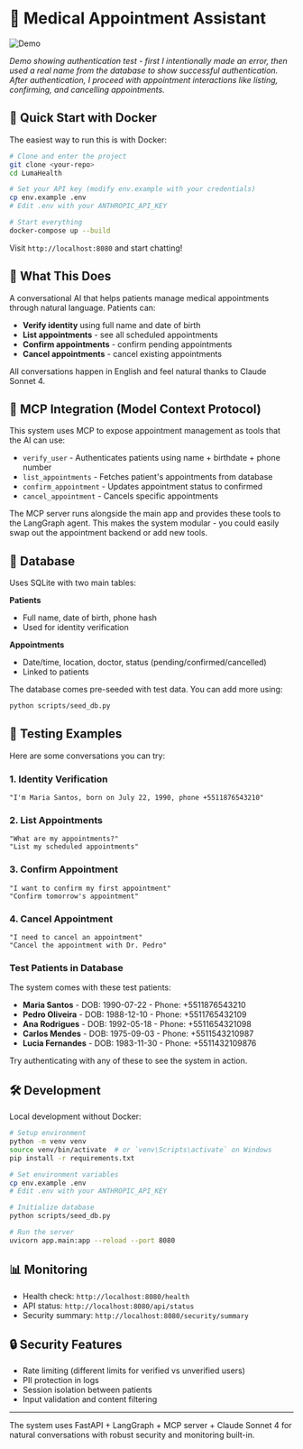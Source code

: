 # 🏥 Medical Appointment Assistant

![Demo](demo.gif)

*Demo showing authentication test - first I intentionally made an error, then used a real name from the database to show successful authentication. After authentication, I proceed with appointment interactions like listing, confirming, and cancelling appointments.*

## 🚀 Quick Start with Docker

The easiest way to run this is with Docker:

```bash
# Clone and enter the project
git clone <your-repo>
cd LumaHealth

# Set your API key (modify env.example with your credentials)
cp env.example .env
# Edit .env with your ANTHROPIC_API_KEY

# Start everything
docker-compose up --build
```

Visit `http://localhost:8080` and start chatting!

## 🤖 What This Does

A conversational AI that helps patients manage medical appointments through natural language. Patients can:

- **Verify identity** using full name and date of birth
- **List appointments** - see all scheduled appointments  
- **Confirm appointments** - confirm pending appointments
- **Cancel appointments** - cancel existing appointments

All conversations happen in English and feel natural thanks to Claude Sonnet 4.

## 🔧 MCP Integration (Model Context Protocol)

This system uses MCP to expose appointment management as tools that the AI can use:

- `verify_user` - Authenticates patients using name + birthdate + phone number
- `list_appointments` - Fetches patient's appointments from database
- `confirm_appointment` - Updates appointment status to confirmed
- `cancel_appointment` - Cancels specific appointments

The MCP server runs alongside the main app and provides these tools to the LangGraph agent. This makes the system modular - you could easily swap out the appointment backend or add new tools.

## 💾 Database

Uses SQLite with two main tables:

**Patients**
- Full name, date of birth, phone hash
- Used for identity verification

**Appointments** 
- Date/time, location, doctor, status (pending/confirmed/cancelled)
- Linked to patients

The database comes pre-seeded with test data. You can add more using:

```bash
python scripts/seed_db.py
```

## 🧪 Testing Examples

Here are some conversations you can try:

### 1. Identity Verification
```
"I'm Maria Santos, born on July 22, 1990, phone +5511876543210"
```

### 2. List Appointments
```
"What are my appointments?"
"List my scheduled appointments"
```

### 3. Confirm Appointment
```
"I want to confirm my first appointment"
"Confirm tomorrow's appointment"
```

### 4. Cancel Appointment
```
"I need to cancel an appointment"
"Cancel the appointment with Dr. Pedro"
```

### Test Patients in Database

The system comes with these test patients:

- **Maria Santos** - DOB: 1990-07-22 - Phone: +5511876543210
- **Pedro Oliveira** - DOB: 1988-12-10 - Phone: +5511765432109
- **Ana Rodrigues** - DOB: 1992-05-18 - Phone: +5511654321098
- **Carlos Mendes** - DOB: 1975-09-03 - Phone: +5511543210987
- **Lucia Fernandes** - DOB: 1983-11-30 - Phone: +5511432109876

Try authenticating with any of these to see the system in action.

## 🛠️ Development

Local development without Docker:

```bash
# Setup environment
python -m venv venv
source venv/bin/activate  # or `venv\Scripts\activate` on Windows
pip install -r requirements.txt

# Set environment variables
cp env.example .env
# Edit .env with your ANTHROPIC_API_KEY

# Initialize database
python scripts/seed_db.py

# Run the server
uvicorn app.main:app --reload --port 8080
```

## 📊 Monitoring

- Health check: `http://localhost:8080/health`
- API status: `http://localhost:8080/api/status`
- Security summary: `http://localhost:8080/security/summary`

## 🔒 Security Features

- Rate limiting (different limits for verified vs unverified users)
- PII protection in logs
- Session isolation between patients
- Input validation and content filtering

---

The system uses FastAPI + LangGraph + MCP server + Claude Sonnet 4 for natural conversations with robust security and monitoring built-in.